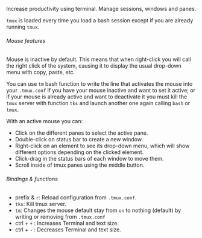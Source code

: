 Increase productivity using terminal. Manage sessions, windows and panes.

`tmux` is loaded every time you load a bash session except if you are already running `tmux`. 

###### Mouse features

Mouse is inactive by default. This means that when right-click you will call the right click of the system, causing it 
to display the usual drop-down menu with copy, paste, etc.

You can use `tm` bash function to write the line that activates the mouse into your `.tmux.conf` if you have your mouse 
inactive and want to set it active; or if your mouse is already active and want to deactivate it you must kill the 
`tmux` server with function `tks` and launch another one again calling `bash` or `tmux`.

With an active mouse you can:
- Click on the different panes to select the active pane.
- Double-click on status bar to create a new window.
- Right-click on an element to see its drop-down menu, which will show different options depending on the clicked 
  element.
- Click-drag in the status bars of each window to move them.
- Scroll inside of tmux panes using the middle button.


###### Bindings & functions

* prefix & `r`: Reload configuration from `.tmux.conf`.
* `tks`: Kill tmux server. 
* `tm`: Changes the mouse default stay from `on` to nothing (default) by writing or removing from `.tmux.conf`
* ctrl + `+` : Increases Terminal and text size.
* ctrl + `-` : Decreases Terminal and text size.
